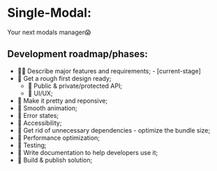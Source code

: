 # Single-Modal:

Your next modals manager😱

## Development roadmap/phases:

- 🧑‍💻 Describe major features and requirements; - [current-stage]
- 🔳 Get a rough first design ready;
  - 🔳 Public & private/protected API;
  - 🔳 UI/UX;
- 🔳 Make it pretty and reponsive;
- 🔳 Smooth animation;
- 🔳 Error states;
- 🔳 Accessibility;
- 🔳 Get rid of unnecessary dependencies - optimize the bundle size;
- 🔳 Performance optimization;
- 🔳 Testing;
- 🔳 Write documentation to help developers use it;
- 🔳 Build & publish solution;
